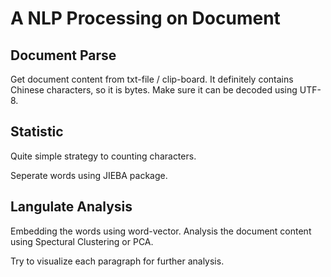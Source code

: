 # A NLP Processing on Document

## Document Parse

Get document content from txt-file / clip-board.
It definitely contains Chinese characters, so it is bytes.
Make sure it can be decoded using UTF-8.

## Statistic

Quite simple strategy to counting characters.

Seperate words using JIEBA package.

## Langulate Analysis

Embedding the words using word-vector.
Analysis the document content using Spectural Clustering or PCA.

Try to visualize each paragraph for further analysis.